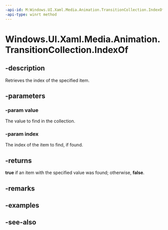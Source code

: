 ```yaml
---
-api-id: M:Windows.UI.Xaml.Media.Animation.TransitionCollection.IndexOf(Windows.UI.Xaml.Media.Animation.Transition,System.UInt32@)
-api-type: winrt method
---
```


<!-- Method syntax
public bool IndexOf(Windows.UI.Xaml.Media.Animation.Transition value, System.UInt32 index)
-->

# Windows.UI.Xaml.Media.Animation.TransitionCollection.IndexOf

## -description
Retrieves the index of the specified item.



## -parameters
### -param value
The value to find in the collection.

### -param index
The index of the item to find, if found.

## -returns
**true** if an item with the specified value was found; otherwise, **false**.

## -remarks

## -examples

## -see-also
